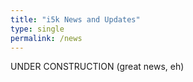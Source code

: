 ```yaml
---
title: "i5k News and Updates"
type: single
permalink: /news
---
```


UNDER CONSTRUCTION (great news, eh)